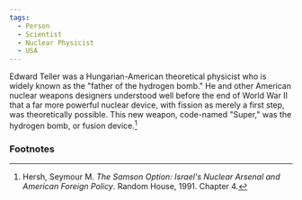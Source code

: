 ```yaml
---
tags:
  - Person
  - Scientist
  - Nuclear Physicist
  - USA
---
```

Edward Teller was a Hungarian-American theoretical physicist who is widely known as the "father of the hydrogen bomb." He and other American nuclear weapons designers understood well before the end of World War II that a far more powerful nuclear device, with fission as merely a first step, was theoretically possible. This new weapon, code-named "Super," was the hydrogen bomb, or fusion device.[^1]

### Footnotes

[^1]: Hersh, Seymour M. *The Samson Option: Israel's Nuclear Arsenal and American Foreign Policy*. Random House, 1991. Chapter 4.
